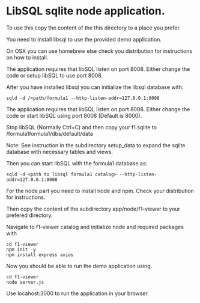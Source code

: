 # LibSQL sqlite node application.

To use this copy the content of the
this directory to a place you prefer.

You need to install libsql to use the provided demo application.

On OSX you can use homebrew else
check you distribution for instructions on how to install.

The application requires that libSQL listen on port 8008. Either
change the code or setup libSQL to
use port 8008.

After you have installed libsql you
can initialize the libsql database with:

```
sqld -d /<path/formula1 --http-listen-addr=127.0.0.1:8008
```
The application requires that libSQL listen on port 8008. Either
change the code or start libSQL using port 8008 (Default is 8000).

Stop libSQL (Normally Ctrl+C) and
then copy your f1.sqlite to
<Your path>/formula1formula1/dbs/default/data

Note: See instruction in the subdirectory setup_data
to expand the sqlite database with necessary tables
and views.

Then you can start libSQL with
the formula1 database as:

```
sqld -d <path to libsql formula1 catalog> --http-listen-addr=127.0.0.1:8008
```
For the node part you need to install node and npm. Check your distribution for instructions.

Then copy the content of the subdirectory app/node/f1-viewer to your prefered directory.

Navigate to f1-viewer catalog and initialize node and
required packages with

```
cd f1-viewer
npm init -y
npm install express axios
```

Now you should be able to run the
demo application using.

```
cd f1-viewer
node server.js
```
Use locahost:3000 to run the application in your browser.
